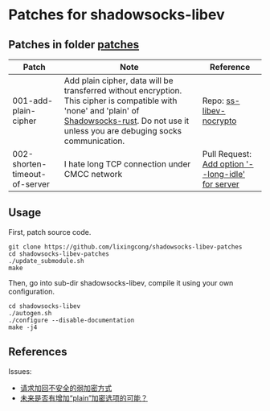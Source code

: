 # Patches for shadowsocks-libev

## Patches in folder [patches](patches)

|Patch|Note|Reference|
|--|--|--|
|001-add-plain-cipher|Add plain cipher, data will be transferred without encryption. This cipher is compatible with 'none' and 'plain' of [Shadowsocks-rust](https://github.com/shadowsocks/shadowsocks-rust). Do not use it unless you are debuging socks communication.|Repo: [ss-libev-nocrypto](https://github.com/SPYFF/shadowsocks-libev-nocrypto)|
|002-shorten-timeout-of-server|I hate long TCP connection under CMCC network|Pull Request: [Add option '--long-idle' for server](https://github.com/shadowsocks/shadowsocks-libev/pull/2463)|

## Usage

First, patch source code.

	git clone https://github.com/lixingcong/shadowsocks-libev-patches
	cd shadowsocks-libev-patches
	./update_submodule.sh
	make

Then, go into sub-dir shadowsocks-libev, compile it using your own configuration.

	cd shadowsocks-libev
	./autogen.sh
	./configure --disable-documentation
	make -j4

## References

Issues:

- [请求加回不安全的弱加密方式](https://github.com/shadowsocks/shadowsocks-windows/issues/3059)
- [未来是否有增加“plain”加密选项的可能？](https://github.com/shadowsocks/shadowsocks-windows/issues/2882)